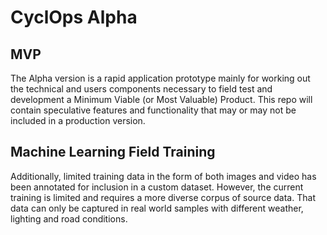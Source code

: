 # CyclOps Alpha

## MVP

The Alpha version is a rapid application prototype mainly for working out the technical 
and users components necessary to field test and development a Minimum Viable 
(or Most Valuable) Product.  This repo will contain speculative features and functionality
that may or may not be included in a production version.

## Machine Learning Field Training

Additionally, limited training data in the form of both images and video has been annotated 
for inclusion in a custom dataset. However, the current training is limited and requires a
more diverse corpus of source data. That data can only be captured in real world samples
with different weather, lighting and road conditions. 
 
